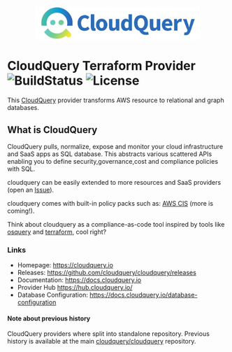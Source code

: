 <p align="center">
<a href="https://cloudquery.io">
<img alt="cloudquery logo" width=75% src="https://github.com/cloudquery/cloudquery/raw/main/docs/images/logo.png" />
</a>
</p>

CloudQuery Terraform Provider ![BuildStatus](https://img.shields.io/github/workflow/status/cloudquery/cq-provider-terraform/test?style=flat-square) ![License](https://img.shields.io/github/license/cloudquery/cloudquery?style=flat-square)
==================================

This [CloudQuery](https://github.com/cloudquery/cloudquery)
provider transforms AWS resource to relational and graph databases.

## What is CloudQuery

CloudQuery pulls, normalize, expose and monitor your cloud infrastructure and SaaS apps as SQL database.
This abstracts various scattered APIs enabling you to define security,governance,cost and compliance policies with SQL.

cloudquery can be easily extended to more resources and SaaS providers (open an [Issue](https://github.com/cloudquery/cloudquery/issues)). 

cloudquery comes with built-in policy packs such as: [AWS CIS](#running-policy-packs) (more is coming!).

Think about cloudquery as a compliance-as-code tool inspired by tools like [osquery](https://github.com/osquery/osquery)
and [terraform](https://github.com/hashicorp/terraform), cool right?

### Links
* Homepage: https://cloudquery.io
* Releases: https://github.com/cloudquery/cloudquery/releases
* Documentation: https://docs.cloudquery.io
* Provider Hub https://hub.cloudquery.io/
* Database Configuration: https://docs.cloudquery.io/database-configuration

#### Note about previous history
CloudQuery providers where split into standalone repository. Previous history
is available at the main [cloudquery/cloudquery](https://github.com/cloudquery/cloudquery) repository.
